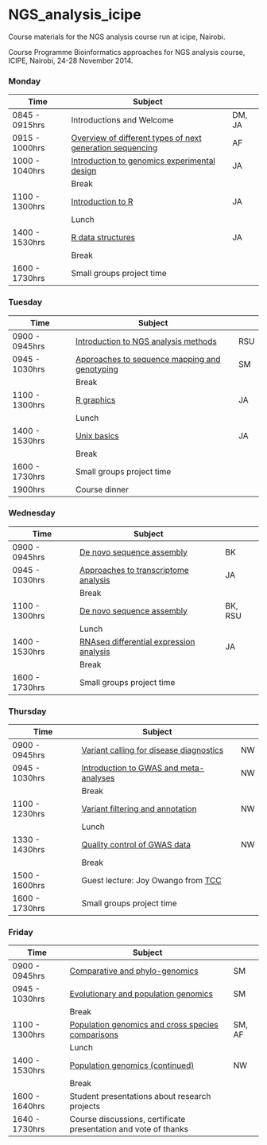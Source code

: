 NGS_analysis_icipe
==================

Course materials for the NGS analysis course run at icipe, Nairobi.

Course Programme
Bioinformatics approaches for NGS  analysis course, ICIPE, Nairobi, 24-28 November 2014.
 
 

### Monday

| Time          | Subject                                           |     |
|---------------|------------------------------------------------|-----|
| 0845 - 0915hrs| Introductions and Welcome                             | DM, JA  |
| 0915 - 1000hrs| [Overview of different types of next generation sequencing]() | AF  |
| 1000 - 1040hrs| [Introduction to genomics experimental design](https://github.com/jelena121/NGS_analysis_icipe/blob/master/day%201/Experimental%20design%20-%20Jelena%20Aleksic.pdf?raw=true) | JA  |
|               | Break                                          |     |
| 1100 - 1300hrs| [Introduction to R]() | JA  |
|               | Lunch                                          |     |
| 1400 - 1530hrs| [R data structures]() | JA  |
|               | Break                                          |     |
| 1600 - 1730hrs| Small groups project time |   |


### Tuesday

| Time          | Subject                                           |     |
|---------------|------------------------------------------------|-----|
| 0900 - 0945hrs| [Introduction to NGS analysis methods]() | RSU  |
| 0945 - 1030hrs| [Approaches to sequence mapping and genotyping]() | SM  |
|               | Break                                          |     |
| 1100 - 1300hrs| [R graphics]() | JA  |
|               | Lunch                                          |     |
| 1400 - 1530hrs| [Unix basics]() | JA  |
|               | Break                                          |     |
| 1600 - 1730hrs| Small groups project time |   |
| 1900hrs| Course dinner |   |


### Wednesday

| Time          | Subject                                           |     |
|---------------|------------------------------------------------|-----|
| 0900 - 0945hrs| [De novo sequence assembly]() | BK  |
| 0945 - 1030hrs| [Approaches to transcriptome analysis]() | JA  |
|               | Break                                          |     |
| 1100 - 1300hrs| [De novo sequence assembly]() | BK, RSU  |
|               | Lunch                                          |     |
| 1400 - 1530hrs| [RNAseq differential expression analysis]() | JA  |
|               | Break                                          |     |
| 1600 - 1730hrs| Small groups project time |   |


### Thursday

| Time          | Subject                                           |     |
|---------------|------------------------------------------------|-----|
| 0900 - 0945hrs| [Variant calling for disease diagnostics]() | NW  |
| 0945 - 1030hrs| [Introduction to GWAS and meta-analyses]() | NW  |
|               | Break                                          |     |
| 1100 - 1230hrs| [Variant filtering and annotation]() | NW |
|               | Lunch                                          |     |
| 1330 - 1430hrs| [Quality control of GWAS data]() | NW  |
|               | Break                                          |     |
| 1500 - 1600hrs| Guest lecture: Joy Owango from [TCC](http://www.tcc-africa.org/tcc/) |   |
| 1600 - 1730hrs| Small groups project time |   |

### Friday

| Time          | Subject                                           |     |
|---------------|------------------------------------------------|-----|
| 0900 - 0945hrs| [Comparative and phylo-genomics]() | SM  |
| 0945 - 1030hrs| [Evolutionary and population genomics]() | SM  |
|               | Break                                          |     |
| 1100 - 1300hrs| [Population genomics and cross species comparisons]() | SM, AF |
|               | Lunch                                          |     |
| 1400 - 1530hrs| [Population genomics (continued)]() | NW  |
|               | Break                                          |     |
| 1600 - 1640hrs| Student presentations about research projects |   |
| 1640 - 1730hrs| Course discussions, certificate presentation and vote of thanks |   |
